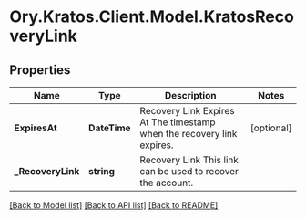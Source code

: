# Ory.Kratos.Client.Model.KratosRecoveryLink

## Properties

Name | Type | Description | Notes
------------ | ------------- | ------------- | -------------
**ExpiresAt** | **DateTime** | Recovery Link Expires At  The timestamp when the recovery link expires. | [optional] 
**_RecoveryLink** | **string** | Recovery Link  This link can be used to recover the account. | 

[[Back to Model list]](../README.md#documentation-for-models) [[Back to API list]](../README.md#documentation-for-api-endpoints) [[Back to README]](../README.md)

